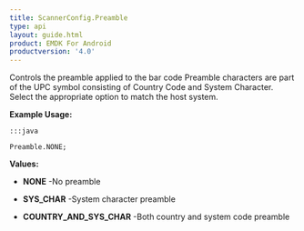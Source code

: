 ```yaml
---
title: ScannerConfig.Preamble
type: api
layout: guide.html
product: EMDK For Android
productversion: '4.0'
---
```



Controls the preamble applied to the bar code Preamble characters are
 part of the UPC symbol consisting of Country Code and System Character.
 Select the appropriate option to match the host system.
 
 

**Example Usage:**
	
	:::java
	
	Preamble.NONE;
	


**Values:**

* **NONE** -No preamble

* **SYS_CHAR** -System character preamble

* **COUNTRY_AND_SYS_CHAR** -Both country and system code preamble









